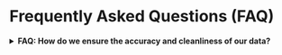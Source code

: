 
# Frequently Asked Questions (FAQ)


<details>
<summary><b>FAQ: How do we ensure the accuracy and cleanliness of our data?</b></summary>

## Ensuring Data Accuracy and Cleanliness

To maintain the utmost accuracy and cleanliness of our data, we have implemented a meticulous process that encompasses the following key steps:

### Data Cleaning Process

Our data cleaning process places a strong emphasis on two critical aspects:

1. **Chronological Order**: To ensure data consistency, we meticulously arrange the dataset in chronological order based on date. This chronological alignment is essential for facilitating meaningful analyses and data visualizations.

2. **Data Completeness**: Rigorous validation procedures are implemented to verify the dataset's completeness and integrity. Any instances of missing data or inaccuracies are diligently rectified through cross-referencing with trusted sources.

### Validation with External Data

To affirm the accuracy and cleanliness of our dataset, we perform rigorous validation by comparing it with data from the "Reported Covid-19" dataset available at [https://www.healthdata.org](https://covid19.healthdata.org/united-states-of-america?view=cumulative-deaths&tab=trend). This particular dataset is meticulously curated by the Institute for Health Metrics and Evaluation (IHME) at the University of Washington and is widely regarded as one of the most reliable sources for COVID-19 data.

### Data Validation Result

As demonstrated in the comparison below, the left side showcases data from [https://www.healthdata.org](https://covid19.healthdata.org/united-states-of-america?view=cumulative-deaths&tab=trend), while the right side represents our meticulously processed data:

![Comparison of Data](../../presentation/resource/confirm_data_is_clean.png)

The striking alignment between our dataset and the data from [https://www.healthdata.org](https://covid19.healthdata.org/united-states-of-america?view=cumulative-deaths&tab=trend) serves as compelling evidence of the high level of accuracy and cleanliness we have achieved. We proudly assert that our data has undergone thorough cleaning and validation, instilling confidence in its reliability.

</details>
